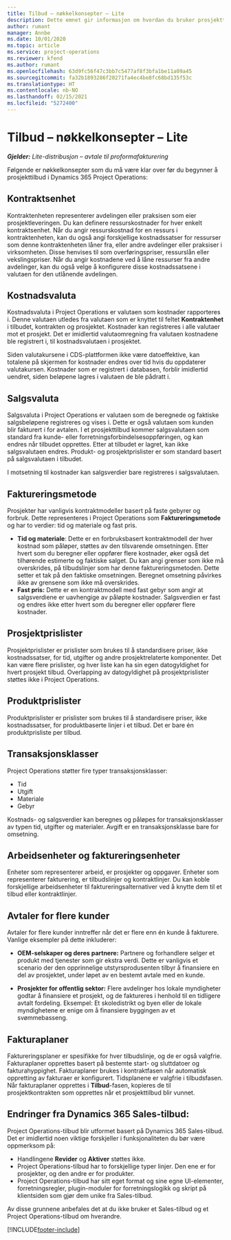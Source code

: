 ```yaml
---
title: Tilbud – nøkkelkonsepter – Lite
description: Dette emnet gir informasjon om hvordan du bruker prosjekttilbud i Project Operations.
author: rumant
manager: Annbe
ms.date: 10/01/2020
ms.topic: article
ms.service: project-operations
ms.reviewer: kfend
ms.author: rumant
ms.openlocfilehash: 63d9fc56f47c3bb7c5477af8f3bfa1be11a09a45
ms.sourcegitcommit: fa32b1893286f20271fa4ec4be8fc68bd135f53c
ms.translationtype: HT
ms.contentlocale: nb-NO
ms.lasthandoff: 02/15/2021
ms.locfileid: "5272400"
---
```

# <a name="quotes---key-concepts---lite"></a>Tilbud – nøkkelkonsepter – Lite

_**Gjelder:** Lite-distribusjon – avtale til proformafakturering_


Følgende er nøkkelkonsepter som du må være klar over før du begynner å prosjekttilbud i Dynamics 365 Project Operations:

## <a name="contracting-unit"></a>Kontraktsenhet

Kontraktenheten representerer avdelingen eller praksisen som eier prosjektleveringen. Du kan definere ressurskostnader for hver enkelt kontraktsenhet. Når du angir ressurskostnad for en ressurs i kontraktenheten, kan du også angi forskjellige kostnadssatser for ressurser som denne kontraktenheten låner fra, eller andre avdelinger eller praksiser i virksomheten. Disse henvises til som overføringspriser, ressurslån eller vekslingspriser. Når du angir kostnadene ved å låne ressurser fra andre avdelinger, kan du også velge å konfigurere disse kostnadssatsene i valutaen for den utlånende avdelingen.

## <a name="cost-currency"></a>Kostnadsvaluta

Kostnadsvaluta i Project Operations er valutaen som kostnader rapporteres i. Denne valutaen utledes fra valutaen som er knyttet til feltet **Kontraktenhet** i tilbudet, kontrakten og prosjektet. Kostnader kan registreres i alle valutaer mot et prosjekt. Det er imidlertid valutaomregning fra valutaen kostnadene ble registrert i, til kostnadsvalutaen i prosjektet.

Siden valutakursene i CDS-plattformen ikke være datoeffektive, kan totalene på skjermen for kostnader endres over tid hvis du oppdaterer valutakursen. Kostnader som er registrert i databasen, forblir imidlertid uendret, siden beløpene lagres i valutaen de ble pådratt i.

## <a name="sales-currency"></a>Salgsvaluta

Salgsvaluta i Project Operations er valutaen som de beregnede og faktiske salgsbeløpene registreres og vises i. Dette er også valutaen som kunden blir fakturert i for avtalen. I et prosjekttilbud kommer salgsvalutaen som standard fra kunde- eller forretningsforbindelsesoppføringen, og kan endres når tilbudet opprettes. Etter at tilbudet er lagret, kan ikke salgsvalutaen endres. Produkt- og prosjektprislister er som standard basert på salgsvalutaen i tilbudet.

I motsetning til kostnader kan salgsverdier bare registreres i salgsvalutaen.

## <a name="billing-method"></a>Faktureringsmetode

Prosjekter har vanligvis kontraktmodeller basert på faste gebyrer og forbruk. Dette representeres i Project Operations som **Faktureringsmetode** og har to verdier: tid og materiale og fast pris.

- **Tid og materiale**: Dette er en forbruksbasert kontraktmodell der hver kostnad som påløper, støttes av den tilsvarende omsetningen. Etter hvert som du beregner eller oppfører flere kostnader, øker også det tilhørende estimerte og faktiske salget. Du kan angi grenser som ikke må overskrides, på tilbudslinjer som har denne faktureringsmetoden. Dette setter et tak på den faktiske omsetningen. Beregnet omsetning påvirkes ikke av grensene som ikke må overskrides.
- **Fast pris:** Dette er en kontraktmodell med fast gebyr som angir at salgsverdiene er uavhengige av påløpte kostnader. Salgsverdien er fast og endres ikke etter hvert som du beregner eller oppfører flere kostnader.

## <a name="project-price-lists"></a>Prosjektprislister

Prosjektprislister er prislister som brukes til å standardisere priser, ikke kostnadssatser, for tid, utgifter og andre prosjektrelaterte komponenter. Det kan være flere prislister, og hver liste kan ha sin egen datogyldighet for hvert prosjekt tilbud. Overlapping av datogyldighet på prosjektprislister støttes ikke i Project Operations.

## <a name="product-price-lists"></a>Produktprislister

Produktprislister er prislister som brukes til å standardisere priser, ikke kostnadssatser, for produktbaserte linjer i et tilbud. Det er bare én produktprisliste per tilbud.

## <a name="transaction-classes"></a>Transaksjonsklasser

Project Operations støtter fire typer transaksjonsklasser:

- Tid
- Utgift
- Materiale
- Gebyr

Kostnads- og salgsverdier kan beregnes og påløpes for transaksjonsklasser av typen tid, utgifter og materialer. Avgift er en transaksjonsklasse bare for omsetning.

## <a name="work-entities-and-billing-entities"></a>Arbeidsenheter og faktureringsenheter

Enheter som representerer arbeid, er prosjekter og oppgaver. Enheter som representerer fakturering, er tilbudslinjer og kontraktlinjer. Du kan koble forskjellige arbeidsenheter til faktureringsalternativer ved å knytte dem til et tilbud eller kontraktlinjer.

## <a name="multi-customer-deals"></a>Avtaler for flere kunder

Avtaler for flere kunder inntreffer når det er flere enn én kunde å fakturere. Vanlige eksempler på dette inkluderer:

- **OEM-selskaper og deres partnere:** Partnere og forhandlere selger et produkt med tjenester som gir ekstra verdi. Dette er vanligvis et scenario der den opprinnelige utstyrsprodusenten tilbyr å finansiere en del av prosjektet, under løpet av en bestemt avtale med en kunde. 

- **Prosjekter for offentlig sektor:** Flere avdelinger hos lokale myndigheter godtar å finansiere et prosjekt, og de faktureres i henhold til en tidligere avtalt fordeling. Eksempel: Et skoledistrikt og byen eller de lokale myndighetene er enige om å finansiere byggingen av et svømmebasseng.

## <a name="invoice-schedules"></a>Fakturaplaner

Faktureringsplaner er spesifikke for hver tilbudslinje, og de er også valgfrie. Fakturaplaner opprettes basert på bestemte start- og sluttdatoer og fakturahyppighet. Fakturaplaner brukes i kontraktfasen når automatisk oppretting av fakturaer er konfigurert. Tidsplanene er valgfrie i tilbudsfasen. Når fakturaplaner opprettes i **Tilbud**-fasen, kopieres de til prosjektkontrakten som opprettes når et prosjekttilbud blir vunnet.

## <a name="changes-from-dynamics-365-sales-quote"></a>Endringer fra Dynamics 365 Sales-tilbud:

Project Operations-tilbud blir utformet basert på Dynamics 365 Sales-tilbud. Det er imidlertid noen viktige forskjeller i funksjonaliteten du bør være oppmerksom på:

- Handlingene **Revider** og **Aktiver** støttes ikke.
- Project Operations-tilbud har to forskjellige typer linjer. Den ene er for prosjekter, og den andre er for produkter.
- Project Operations-tilbud har sitt eget format og sine egne UI-elementer, forretningsregler, plugin-moduler for forretningslogikk og skript på klientsiden som gjør dem unike fra Sales-tilbud.

Av disse grunnene anbefales det at du ikke bruker et Sales-tilbud og et Project Operations-tilbud om hverandre.


[!INCLUDE[footer-include](../../includes/footer-banner.md)]